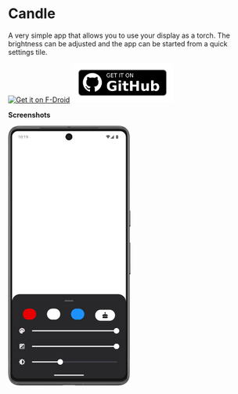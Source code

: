 # Candle

A very simple app that allows you to use your display as a torch. The brightness can be adjusted and the app can be started from a quick settings tile.

[<img src="https://fdroid.gitlab.io/artwork/badge/get-it-on.png"
alt="Get it on F-Droid"
height="80">](https://f-droid.org/packages/com.elasticrock.candle/)
[<img src="https://raw.githubusercontent.com/Kunzisoft/Github-badge/main/get-it-on-github.png"
alt="Get it on GitHub"
height="80">](https://github.com/elastic-rock/Candle/releases/latest)

**Screenshots**

<img width=250 alt="Screenshot App"
src="metadata/en-US/images/phoneScreenshots/screenshot-app.png?raw=true">
